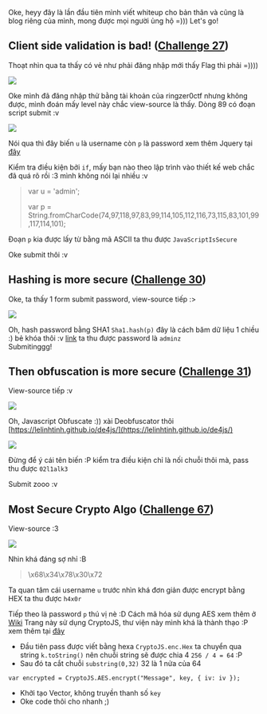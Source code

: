 Oke, heyy đây là lần đầu tiên mình viết whiteup cho bản thân và cũng là blog riêng của mình, mong được mọi người ủng hộ =))) Let's go!
## Client side validation is bad! ([Challenge 27](https://ringzer0ctf.com/challenges/27))

Thoạt nhìn qua ta thấy có vẻ như phải đăng nhập mới thấy Flag thì phải =)))) <br/>

![](https://i.imgur.com/Qb5hsO0.jpg)

Oke mình đã đăng nhập thử bằng tài khoản của ringzer0ctf nhưng không được, mình đoán mấy level này chắc view-source là thấy. Dòng 89 có đoạn script submit :v <br/>

![](https://i.imgur.com/qTDr2LX.jpg)

Nói qua thì đây biến `u` là username còn `p` là password xem thêm Jquery tại [đây](https://www.w3schools.com/jquery/html_val.asp)<br/>

Kiểm tra điều kiện bởi `if`, mấy bạn nào theo lập trình vào thiết kế web chắc đã quá rõ rồi :3 mình không nói lại nhiều :v
> var u = 'admin';
>
> var p = String.fromCharCode(74,97,118,97,83,99,114,105,112,116,73,115,83,101,99,117,114,101);

Đoạn `p` kia được lấy từ bằng mã ASCII ta thu được `JavaScriptIsSecure` <br/>

Oke submit thôi :v

## Hashing is more secure ([Challenge 30](https://ringzer0ctf.com/challenges/30))

Oke, ta thấy 1 form submit password, view-source tiếp :&#62; <br/>

![](https://i.imgur.com/Ysk9bMR.jpg)

Oh, hash password bằng SHA1 `Sha1.hash(p)` đây là cách băm dữ liệu 1 chiều :) bẻ khóa thôi :v [link](https://hashkiller.co.uk/Cracker/SHA1) ta thu được password là `adminz` <br/>
Submitinggg!

## Then obfuscation is more secure ([Challenge 31](https://ringzer0ctf.com/challenges/31))

View-source tiếp :v <br/>

![](https://i.imgur.com/ZQOAmpC.jpg)

Oh, Javascript Obfuscate :)) xài Deobfuscator thôi [https://lelinhtinh.github.io/de4js/](https://lelinhtinh.github.io/de4js/) <br/>

![](https://i.imgur.com/2ToJ3Gp.jpg)

Đừng để ý cái tên biến :P kiểm tra điều kiện chỉ là nối chuỗi thôi mà, pass thu được `02l1alk3` <br/>

Submit zooo :v

## Most Secure Crypto Algo ([Challenge 67](https://ringzer0ctf.com/challenges/67))
View-source :3

![](https://i.imgur.com/Oq3SR3D.jpg)

Nhìn khá đáng sợ nhỉ :B <br/>

> \x68\x34\x78\x30\x72

Ta quan tâm cái username `u` trước nhìn khá đơn giản được encrypt bằng HEX ta thu được `h4x0r` <br/>

Tiếp theo là password `p` thú vị nè :D Cách mã hóa sử dụng AES xem thêm ở [Wiki](https://vi.wikipedia.org/wiki/Advanced_Encryption_Standard)
Trang này sử dụng CryptoJS, thư viện này mình khá là thành thạo :P xem thêm tại [đây](https://cryptojs.gitbook.io/docs/#ciphers) <br/>
- Đầu tiên pass được viết bằng hexa `CryptoJS.enc.Hex` ta chuyển qua string `k.toString()` nên chuỗi string sẽ được chia 4 `256 / 4 = 64` :P
- Sau đó ta cắt chuỗi `substring(0,32)` 32 là 1 nửa của 64

```
var encrypted = CryptoJS.AES.encrypt("Message", key, { iv: iv });

```
- Khởi tạo Vector, không truyền thanh số `key`
- Oke code thôi cho nhanh ;)






